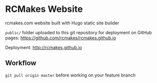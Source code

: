 # RCMakes Website

rcmakes.com website built with Hugo static site builder

`public/` folder uploaded to this git repository for deployment on GitHub pages: https://github.com/rcmakes/rcmakes.github.io

Deployment: http://rcmakes.github.io

## Workflow

`git pull origin master` before working on your feature branch
